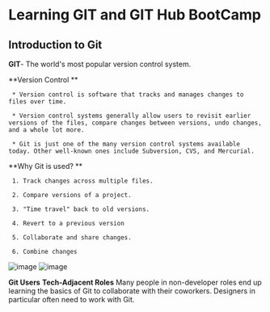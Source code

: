 # Learning GIT and GIT Hub BootCamp

## Introduction to Git

   **GIT**- The world's most popular version control system.

   **Version Control **

     * Version control is software that tracks and manages changes to files over time.

     * Version control systems generally allow users to revisit earlier versions of the files, compare changes between versions, undo changes, and a whole lot more.

     * Git is just one of the many version control systems available today. Other well-known ones include Subversion, CVS, and Mercurial.
     
   **Why Git is used? **

     1. Track changes across multiple files.

     2. Compare versions of a project.

     3. "Time travel" back to old versions.

     4. Revert to a previous version

     5. Collaborate and share changes.

     6. Combine changes
     
![image](https://user-images.githubusercontent.com/40575416/197381712-3b27bd34-861e-4ad7-8497-1a51d4de2c70.png)
![image](https://user-images.githubusercontent.com/40575416/197381727-c7d4f7f8-eb76-4e45-9cd2-ed066fac20da.png)


  **Git Users**
        **Tech-Adjacent Roles**
                Many people in non-developer roles end up learning the
                basics of Git to collaborate with their coworkers. Designers in
                particular often need to work with Git.
